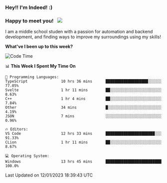 ### Hey!! I'm Indeed! :) 

### Happy to meet you! &nbsp; ![](https://visitor-badge.glitch.me/badge?page_id=Indeedornot.Indeedornot)

I am a middle school studen with a passion for automation and backend development, and finding ways to improve my surroundings using my skills!

**What've I been up to this week?** 

<!--START_SECTION:waka-->
![Code Time](http://img.shields.io/badge/Code%20Time-840%20hrs%208%20mins-blue)

📊 **This Week I Spent My Time On** 

```text
💬 Programming Languages: 
TypeScript               10 hrs 36 mins      ███████████████████░░░░░░   77.05% 
Svelte                   1 hr 11 mins        ██░░░░░░░░░░░░░░░░░░░░░░░   8.63% 
C++                      1 hr 4 mins         ██░░░░░░░░░░░░░░░░░░░░░░░   7.84% 
Other                    34 mins             █░░░░░░░░░░░░░░░░░░░░░░░░   4.19% 
JSON                     7 mins              ░░░░░░░░░░░░░░░░░░░░░░░░░   0.96%

🔥 Editors: 
VS Code                  12 hrs 33 mins      ██████████████████████░░░   91.33% 
CLion                    1 hr 11 mins        ██░░░░░░░░░░░░░░░░░░░░░░░   8.67%

💻 Operating System: 
Windows                  13 hrs 45 mins      █████████████████████████   100.0%

```


 Last Updated on 12/01/2023 18:39:43 UTC
<!--END_SECTION:waka-->
